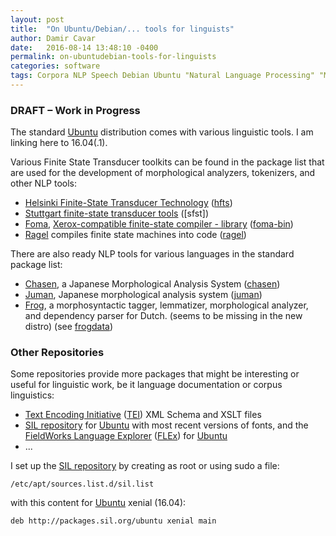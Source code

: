 ```yaml
---
layout: post
title:  "On Ubuntu/Debian/... tools for linguists"
author: Damir Cavar
date:   2016-08-14 13:48:10 -0400
permalink: on-ubuntudebian-tools-for-linguists
categories: software
tags: Corpora NLP Speech Debian Ubuntu "Natural Language Processing" "Machine Learning" ML NLTK FLE WFST
---
```

### DRAFT – Work in Progress

The standard [Ubuntu] distribution comes with various linguistic tools. I am linking here to 16.04(.1).

Various Finite State Transducer toolkits can be found in the package list that are used for the development of
morphological analyzers, tokenizers, and other NLP tools:

- [Helsinki Finite-State Transducer Technology] ([hfts])
- [Stuttgart finite-state transducer tools] ([sfst])
- [Foma], [Xerox-compatible finite-state compiler - library] ([foma-bin])
- [Ragel] compiles finite state machines into code ([ragel])

There are also ready NLP tools for various languages in the standard package list:

- [Chasen], a Japanese Morphological Analysis System ([chasen])
- [Juman], Japanese morphological analysis system ([juman])
- [Frog], a morphosyntactic tagger, lemmatizer, morphological analyzer, and dependency parser for Dutch. (seems to be missing in the new distro) (see [frogdata])

 
### Other Repositories

Some repositories provide more packages that might be interesting or useful for linguistic work, be it language
documentation or corpus linguistics:

- [Text Encoding Initiative] ([TEI]) XML Schema and XSLT files
- [SIL repository] for [Ubuntu] with most recent versions of fonts, and the [FieldWorks Language Explorer] ([FLEx]) for [Ubuntu]
- ...

I set up the [SIL repository] by creating as root or using sudo a file:

    /etc/apt/sources.list.d/sil.list

with this content for [Ubuntu] xenial (16.04):

    deb http://packages.sil.org/ubuntu xenial main




[Foma]: http://packages.ubuntu.com/xenial/foma-bin "Foma Ubuntu package"
[Xerox-compatible finite-state compiler - library]: http://packages.ubuntu.com/xenial/foma-bin "Foma Ubuntu package"
[foma-bin]: http://packages.ubuntu.com/xenial/foma-bin "Foma Ubuntu package"
[sfts]: http://packages.ubuntu.com/xenial/sfst "Stuttgart finite-state transducer tools"
[hfts]: http://packages.ubuntu.com/xenial/hfst "Helsinki Finite-State Transducer Technology"
[Helsinki Finite-State Transducer Technology]: http://packages.ubuntu.com/xenial/hfst "Helsinki Finite-State Transducer Technology"
[Stuttgart finite-state transducer tools]: http://packages.ubuntu.com/xenial/sfst "Stuttgart finite-state transducer tools"
[Ragel]: http://packages.ubuntu.com/xenial/ragel "Ragel"
[ragel]: http://packages.ubuntu.com/xenial/ragel "Ragel"
[Chasen]: http://packages.ubuntu.com/xenial/chasen "a Japanese Morphological Analysis System"
[chasen]: http://packages.ubuntu.com/xenial/chasen "a Japanese Morphological Analysis System"
[Juman]: http://packages.ubuntu.com/xenial/juman "Japanese morphological analysis system"
[juman]: http://packages.ubuntu.com/xenial/juman "Japanese morphological analysis system"
[Frog]: http://packages.ubuntu.com/xenial/frogdata "a morphosyntactic tagger, lemmatizer, morphological analyzer, and dependency parser for Dutch"
[frogdata]: http://packages.ubuntu.com/xenial/frogdata "a morphosyntactic tagger, lemmatizer, morphological analyzer, and dependency parser for Dutch"
[Text Encoding Initiative]: http://wiki.tei-c.org/index.php/TEIDebian "TEI XML Debian repo"
[TEI]: http://wiki.tei-c.org/index.php/TEIDebian "TEI XML Debian repo"
[FieldWorks Language Explorer]: http://fieldworks.sil.org/flex/ "FieldWorks Language Explorer"
[FLEx]: http://fieldworks.sil.org/flex/ "FieldWorks Language Explorer"
[SIL repository]: http://packages.sil.org/ "SIL repository for Ubuntu"
[Ubuntu]: https://www.ubuntu.com/ "Ubuntu distribution"
